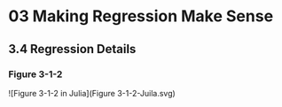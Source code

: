 # 03 Making Regression Make Sense
## 3.4 Regression Details

### Figure 3-1-2

![Figure 3-1-2 in Julia](Figure 3-1-2-Juila.svg)
